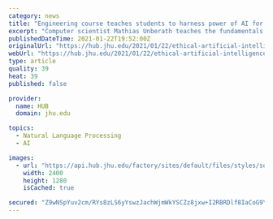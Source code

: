 ```yaml
---
category: news
title: "Engineering course teaches students to harness power of AI for good"
excerpt: "Computer scientist Mathias Unberath teaches the fundamentals of artificial intelligence and ethical approaches to using the powerful technology"
publishedDateTime: 2021-01-22T19:52:00Z
originalUrl: "https://hub.jhu.edu/2021/01/22/ethical-artificial-intelligence-deep-fakes/"
webUrl: "https://hub.jhu.edu/2021/01/22/ethical-artificial-intelligence-deep-fakes/"
type: article
quality: 39
heat: 39
published: false

provider:
  name: HUB
  domain: jhu.edu

topics:
  - Natural Language Processing
  - AI

images:
  - url: "https://api.hub.jhu.edu/factory/sites/default/files/styles/soft_crop_2400/public/Artificial_intelligence_012221.jpg?itok=AI9ZgdXv"
    width: 2400
    height: 1280
    isCached: true

secured: "Z9wNSpYuv2cm/RYs8zLS6yYswzJachWjmWkYSCZz8jxw+I2RBRDlf8IaCoG9Y/OYiKSJjOkBSTSTUgi4dgUVvCMhGAbwDCOEJePk7l85RHENPb5sk/Y4gbbmMWBus8V9zN6xg/uuseeaWNvwSAWl9/Q3fvDRFnNI9qvYuifosCh1dvxrve5kE+/SIXxJ3NWtaknjeArMZxt6yZRtlpo5iQUIKiPGZ6ilJ1swcpDFAB+L8e4uL3Q9qWlZPx1ipQwJBqDzHLNU0NuVvtOtdisD+b/I5O5oy3ddIBIW6bhxrbWST1WDlJ4Ui+sVqkzfYJfHa668iL+SSrwRTsk1vDTB7B2GFfv+CeQ8Z7zb9AFYICA=;TYBCSzQs/Fu2WU1WmVDSDw=="
---
```


